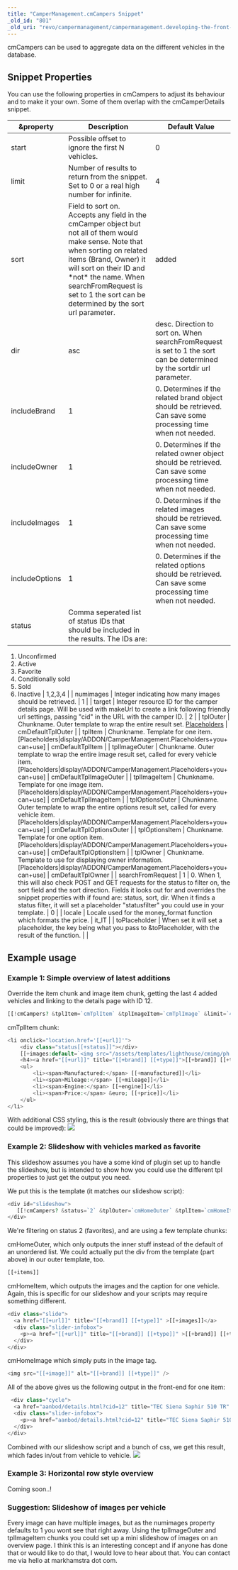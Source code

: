 ```yaml
---
title: "CamperManagement.cmCampers Snippet"
_old_id: "801"
_old_uri: "revo/campermanagement/campermanagement.developing-the-front-end/campermanagement.cmcampers-snippet"
---
```


cmCampers can be used to aggregate data on the different vehicles in the database.

## Snippet Properties

You can use the following properties in cmCampers to adjust its behaviour and to make it your own. Some of them overlap with the cmCamperDetails snippet.

| &property      | Description                                                                                                                                                                                                                                                                                     | Default Value                                                                                                           |
| -------------- | ----------------------------------------------------------------------------------------------------------------------------------------------------------------------------------------------------------------------------------------------------------------------------------------------- | ----------------------------------------------------------------------------------------------------------------------- |
| start          | Possible offset to ignore the first N vehicles.                                                                                                                                                                                                                                                 | 0                                                                                                                       |
| limit          | Number of results to return from the snippet. Set to 0 or a real high number for infinite.                                                                                                                                                                                                      | 4                                                                                                                       |
| sort           | Field to sort on. Accepts any field in the cmCamper object but not all of them would make sense. Note that when sorting on related items (Brand, Owner) it will sort on their ID and \*not\* the name. When searchFromRequest is set to 1 the sort can be determined by the sort url parameter. | added                                                                                                                   |
| dir            | asc                                                                                                                                                                                                                                                                                             | desc. Direction to sort on. When searchFromRequest is set to 1 the sort can be determined by the sortdir url parameter. | desc |
| includeBrand   | 1                                                                                                                                                                                                                                                                                               | 0. Determines if the related brand object should be retrieved. Can save some processing time when not needed.           | 1    |
| includeOwner   | 1                                                                                                                                                                                                                                                                                               | 0. Determines if the related owner object should be retrieved. Can save some processing time when not needed.           | 0    |
| includeImages  | 1                                                                                                                                                                                                                                                                                               | 0. Determines if the related images should be retrieved. Can save some processing time when not needed.                 | 1    |
| includeOptions | 1                                                                                                                                                                                                                                                                                               | 0. Determines if the related options should be retrieved. Can save some processing time when not needed.                | 1    |
| status         | Comma seperated list of status IDs that should be included in the results. The IDs are:                                                                                                                                                                                                         |

1. Unconfirmed 
2. Active 
3. Favorite 
4. Conditionally sold 
5. Sold 
6. Inactive | 1,2,3,4 |
| numimages | Integer indicating how many images should be retrieved. | 1 |
| target | Integer resource ID for the camper details page. Will be used with makeUrl to create a link following friendly url settings, passing "cid" in the URL with the camper ID. | 2 |
| tplOuter | Chunkname. Outer template to wrap the entire result set. [Placeholders](extras/campermanagement/campermanagement.developing-the-front-end/campermanagement.placeholders-you-can-use "CamperManagement.Placeholders you can use") | cmDefaultTplOuter |
| tplItem | Chunkname. Template for one item. \[Placeholders|display/ADDON/CamperManagement.Placeholders+you+can+use\] | cmDefaultTplItem |
| tplImageOuter | Chunkname. Outer template to wrap the entire image result set, called for every vehicle item. \[Placeholders|display/ADDON/CamperManagement.Placeholders+you+can+use\] | cmDefaultTplImageOuter |
| tplImageItem | Chunkname. Template for one image item. \[Placeholders|display/ADDON/CamperManagement.Placeholders+you+can+use\] | cmDefaultTplImageItem |
| tplOptionsOuter | Chunkname. Outer template to wrap the entire options result set, called for every vehicle item. \[Placeholders|display/ADDON/CamperManagement.Placeholders+you+can+use\] | cmDefaultTplOptionsOuter |
| tplOptionsItem | Chunkname. Template for one option item. \[Placeholders|display/ADDON/CamperManagement.Placeholders+you+can+use\] | cmDefaultTplOptionsItem |
| tplOwner | Chunkname. Template to use for displaying owner information. \[Placeholders|display/ADDON/CamperManagement.Placeholders+you+can+use\] | cmDefaultTplOwner |
| searchFromRequest | 1 | 0. When 1, this will also check POST and GET requests for the status to filter on, the sort field and the sort direction. Fields it looks out for and overrides the snippet properties with if found are: status, sort, dir. 
When it finds a status filter, it will set a placeholder "statusfilter" you could use in your template. | 0 |
| locale | Locale used for the money\_format function which formats the price. | it\_IT |
| toPlaceholder | When set it will set a placeholder, the key being what you pass to &toPlaceholder, with the result of the function. |  |

## Example usage

### Example 1: Simple overview of latest additions

Override the item chunk and image item chunk, getting the last 4 added vehicles and linking to the details page with ID 12.

``` php 
[[!cmCampers? &tplItem=`cmTplItem` &tplImageItem=`cmTplImage` &limit=`4` &target=`12`]]
```

cmTplItem chunk:

``` php 
<li onclick="location.href='[[+url]]'">
    <div class="status[[+status]]"></div>
    [[+images:default=`<img src="/assets/templates/lighthouse/cmimg/ph.png" />`]]
    <h4><a href="[[+url]]" title="[[+brand]] [[+type]]">[[+brand]] [[+type]]</a></h4>
    <ul>
        <li><span>Manufactured:</span> [[+manufactured]]</li>
        <li><span>Mileage:</span> [[+mileage]]</li>
        <li><span>Engine:</span> [[+engine]]</li>
        <li><span>Price:</span> &euro; [[+price]]</li>
    </ul>
</li>
```

With additional CSS styling, this is the result (obviously there are things that could be improved): 
![](/download/attachments/35586675/ex1.PNG?version=1&modificationDate=1316009636000)

### Example 2: Slideshow with vehicles marked as favorite

This slideshow assumes you have a some kind of plugin set up to handle the slideshow, but is intended to show how you could use the different tpl properties to just get the output you need.

We put this is the template (it matches our slideshow script):

``` php 
<div id="slideshow">  
   [[!cmCampers? &status=`2` &tplOuter=`cmHomeOuter` &tplItem=`cmHomeItem` &tplImageItem=`cmHomeImage` &searchFromRequest=`0` &target=`12` ]]
</div>
```

We're filtering on status 2 (favorites), and are using a few template chunks:

cmHomeOuter, which only outputs the inner stuff instead of the default of an unordered list. We could actually put the div from the template (part above) in our outer template, too.

``` php 
[[+items]]
```

cmHomeItem, which outputs the images and the caption for one vehicle. Again, this is specific for our slideshow and your scripts may require something different.

``` php 
<div class="slide">
  <a href="[[+url]]" title="[[+brand]] [[+type]]" >[[+images]]</a>
  <div class="slider-infobox">
    <p><a href="[[+url]]" title="[[+brand]] [[+type]]" >[[+brand]] [[+type]] - &euro; [[+price]]</a></p>
  </div>
</div>
```

cmHomeImage which simply puts in the image tag.

``` php 
<img src="[[+image]]" alt="[[+brand]] [[+type]]" />
```

All of the above gives us the following output in the front-end for one item:

``` php 
 <div class="cycle">
  <a href="aanbod/details.html?cid=12" title="TEC Siena Saphir 510 TR" ><img src="/assets/components/campermanagement/uploads/2011/12/cm25917-723.jpg" alt="TEC Siena Saphir 510 TR" /></a>
  <div class="slider-infobox">
    <p><a href="aanbod/details.html?cid=12" title="TEC Siena Saphir 510 TR" >TEC Siena Saphir 510 TR - &euro; 5.999,00</a></p>
  </div>
</div>
```

Combined with our slideshow script and a bunch of css, we get this result, which fades in/out from vehicle to vehicle. 
![](/download/attachments/35586675/ex2.PNG?version=1&modificationDate=1316009636000)

### Example 3: Horizontal row style overview

Coming soon..!

### Suggestion: Slideshow of images per vehicle

Every image can have multiple images, but as the numimages property defaults to 1 you wont see that right away. Using the tplImageOuter and tplImageItem chunks you could set up a mini slideshow of images on an overview page. I think this is an interesting concept and if anyone has done that or would like to do that, I would love to hear about that. You can contact me via hello at markhamstra dot com.